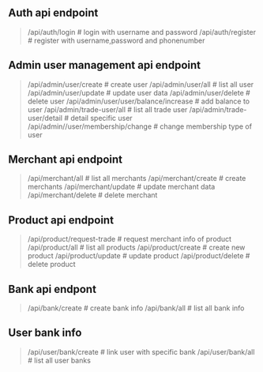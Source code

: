 ## Auth api endpoint</h3>
> /api/auth/login        # login with username and password
> /api/auth/register     # register with username,password and phonenumber

## Admin user management api endpoint
> /api/admin/user/create                 # create user
> /api/admin/user/all                    # list all user
> /api/admin/user/update                 # update user data
> /api/admin/user/delete                 # delete user
> /api/admin/user/user/balance/increase  # add balance to user
> /api/admin/trade-user/all              # list all trade user
> /api/admin/trade-user/detail           # detail specific user
> /api/admin//user/membership/change     # change membership type of user

## Merchant api endpoint
> /api/merchant/all       # list all merchants
> /api/merchant/create    # create merchants
> /api/merchant/update    # update merchant data
> /api/merchant/delete    # delete merchant

## Product api endpoint
> /api/product/request-trade  # request merchant info of product
> /api/product/all            # list all products
> /api/product/create         # create new product
> /api/product/update         # update product
> /api/product/delete         # delete product

## Bank api endpont
> /api/bank/create            # create bank info
> /api/bank/all               # list all bank info

## User bank info
> /api/user/bank/create       # link user with specific bank
> /api/user/bank/all          # list all user banks
